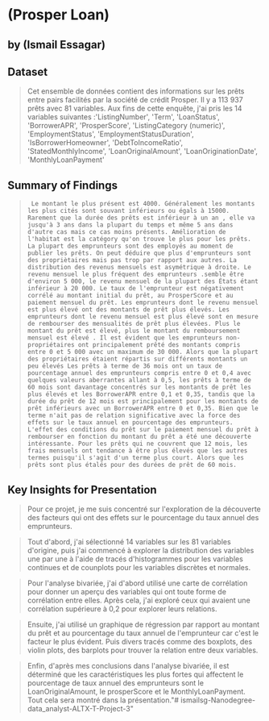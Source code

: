 # (Prosper Loan)
## by (Ismail Essagar)


## Dataset

> Cet ensemble de données contient des informations sur les prêts entre pairs facilités par la société de crédit Prosper. Il y a 113 937 prêts avec 81 variables. Aux fins de cette enquête, j'ai pris les 14 variables suivantes :'ListingNumber', 'Term', 'LoanStatus', 'BorrowerAPR', 'ProsperScore', 'ListingCategory (numeric)', 'EmploymentStatus', 'EmploymentStatusDuration', 'IsBorrowerHomeowner', 'DebtToIncomeRatio', 'StatedMonthlyIncome', 'LoanOriginalAmount', 'LoanOriginationDate', 'MonthlyLoanPayment'


## Summary of Findings

>      Le montant le plus présent est 4000. Généralement les montants les plus cités sont souvant inférieurs ou égals à 15000. Rarement que la durée des prêts est inférieur à un an , elle va jusqu'à 3 ans dans la plupart du temps et même 5 ans dans d'autre cas mais ce cas moins présents. Amélioration de l'habitat est la catégory qu'on trouve le plus pour les prêts. La plupart des emprunteurs sont des employés au moment de publier les prêts. On peut déduire que plus d'emprunteurs sont des propriètaires mais pas trop par rapport aux autres. La distribution des revenus mensuels est asymétrique à droite. Le revenu mensuel le plus fréquent des emprunteurs .semble être d'environ 5 000, le revenu mensuel de la plupart des États étant inférieur à 20 000. Le taux de l'emprunteur est négativement corrélé au montant initial du prêt, au ProsperScore et au paiement mensuel du prêt. Les emprunteurs dont le revenu mensuel est plus élevé ont des montants de prêt plus élevés. Les emprunteurs dont le revenu mensuel est plus élevé sont en mesure de rembourser des mensualités de prêt plus élevées. Plus le montant du prêt est élevé, plus le montant du remboursement mensuel est élevé . Il est évident que les emprunteurs non-propriétaires ont principalement prêté des montants compris entre 0 et 5 000 avec un maximum de 30 000. Alors que la plupart des propriétaires étaient répartis sur différents montants un peu élevés Les prêts à terme de 36 mois ont un taux de pourcentage annuel des emprunteurs compris entre 0 et 0,4 avec quelques valeurs aberrantes allant à 0,5, les prêts à terme de 60 mois sont davantage concentrés sur les montants de prêt les plus élevés et les BorrowerAPR entre 0,1 et 0,35, tandis que la durée du prêt de 12 mois est principalement pour les montants de prêt inférieurs avec un BorrowerAPR entre 0 et 0,35. Bien que le terme n'ait pas de relation significative avec la force des effets sur le taux annuel en pourcentage des emprunteurs. L'effet des conditions du prêt sur le paiement mensuel du prêt à rembourser en fonction du montant du prêt a été une découverte intéressante. Pour les prêts qui ne couvrent que 12 mois, les frais mensuels ont tendance à être plus élevés que les autres termes puisqu'il s'agit d'un terme plus court. Alors que les prêts sont plus étalés pour des durées de prêt de 60 mois.


## Key Insights for Presentation

> Pour ce projet, je me suis concentré sur l'exploration de la découverte des facteurs qui ont des effets sur le pourcentage du taux annuel des emprunteurs.

>  Tout d'abord, j'ai sélectionné 14 variables sur les 81 variables d'origine, puis j'ai commencé à explorer la distribution des variables une par une à l'aide de tracés d'histogrammes pour les variables continues et de counplots pour les variables discrètes et normales.

>  Pour l'analyse bivariée, j'ai d'abord utilisé une carte de corrélation pour donner un aperçu des variables qui ont toute forme de corrélation entre elles. Après cela, j'ai exploré ceux qui avaient une corrélation supérieure à 0,2 pour explorer leurs relations.

>   Ensuite, j'ai utilisé un graphique de régression par rapport au montant du prêt et au pourcentage du taux annuel de l'emprunteur car c'est le facteur le plus évident. Puis divers tracés comme des boxplots, des violin plots, des barplots pour trouver la relation entre deux variables.

>   Enfin, d'après mes conclusions dans l'analyse bivariée, il est déterminé que les caractéristiques les plus fortes qui affectent le pourcentage de taux annuel des emprunteurs sont le LoanOriginalAmount, le prosperScore et le MonthlyLoanPayment.
    Tout cela sera montré dans la présentation."# ismailsg-Nanodegree-data_analyst-ALTX-T-Project-3" 
